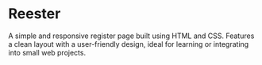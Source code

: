 # Reester
A simple and responsive register page built using HTML and CSS. Features a clean layout with a user-friendly design, ideal for learning or integrating into small web projects.
